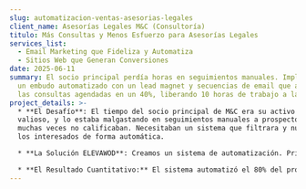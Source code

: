 ```yaml
---
slug: automatizacion-ventas-asesorias-legales
client_name: Asesorías Legales M&C (Consultoría)
titulo: Más Consultas y Menos Esfuerzo para Asesorías Legales
services_list:
  - Email Marketing que Fideliza y Automatiza
  - Sitios Web que Generan Conversiones
date: 2025-06-11
summary: El socio principal perdía horas en seguimientos manuales. Implementamos
  un embudo automatizado con un lead magnet y secuencias de email que aumentaron
  las consultas agendadas en un 40%, liberando 10 horas de trabajo a la semana.
project_details: >-
  * **El Desafío**: El tiempo del socio principal de M&C era su activo más
  valioso, y lo estaba malgastando en seguimientos manuales a prospectos que
  muchas veces no calificaban. Necesitaban un sistema que filtrara y nutriera a
  los interesados de forma automática.

  * **La Solución ELEVAWOD**: Creamos un sistema de automatización. Primero, implementamos un lead magnet de alto valor en su sitio web (una guía legal gratuita). Luego, diseñamos una secuencia de 5 correos automáticos (Email Marketing) para educar a los suscriptores, demostrar su experticia e invitarlos a agendar una consulta a través de un enlace directo.

  * **El Resultado Cuantitativo:** El sistema automatizó el 80% del proceso de seguimiento inicial. Esto resultó en un aumento del 40% en las consultas calificadas agendadas y le devolvió al socio aproximadamente 10 horas de trabajo productivo a la semana.
---
```

